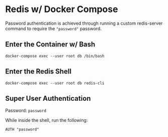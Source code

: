 # Redis w/ Docker Compose

Password authentication is achieved through running a custom redis-server command to require the `"password"` password.

## Enter the Container w/ Bash

`docker-compose exec --user root db /bin/bash`

## Enter the Redis Shell

`docker-compose exec --user root db redis-cli`

## Super User Authentication

Password: `password`

While inside the shell, run the following:

```
AUTH "password"
```
